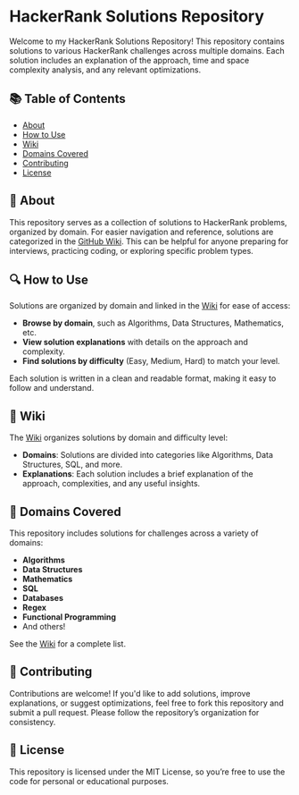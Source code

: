 # HackerRank Solutions Repository

Welcome to my HackerRank Solutions Repository! This repository contains solutions to various HackerRank challenges across multiple domains. Each solution includes an explanation of the approach, time and space complexity analysis, and any relevant optimizations.

## 📚 Table of Contents
- [About](#about)
- [How to Use](#how-to-use)
- [Wiki](#wiki)
- [Domains Covered](#domains-covered)
- [Contributing](#contributing)
- [License](#license)

## 🌟 About

This repository serves as a collection of solutions to HackerRank problems, organized by domain. For easier navigation and reference, solutions are categorized in the [GitHub Wiki](https://github.com/YourUsername/YourRepoName/wiki). This can be helpful for anyone preparing for interviews, practicing coding, or exploring specific problem types.

## 🔍 How to Use

Solutions are organized by domain and linked in the [Wiki](https://github.com/YourUsername/YourRepoName/wiki) for ease of access:
- **Browse by domain**, such as Algorithms, Data Structures, Mathematics, etc.
- **View solution explanations** with details on the approach and complexity.
- **Find solutions by difficulty** (Easy, Medium, Hard) to match your level.

Each solution is written in a clean and readable format, making it easy to follow and understand.

## 📖 Wiki

The [Wiki](https://github.com/YourUsername/YourRepoName/wiki) organizes solutions by domain and difficulty level:
- **Domains**: Solutions are divided into categories like Algorithms, Data Structures, SQL, and more.
- **Explanations**: Each solution includes a brief explanation of the approach, complexities, and any useful insights.

## 📂 Domains Covered

This repository includes solutions for challenges across a variety of domains:
- **Algorithms**
- **Data Structures**
- **Mathematics**
- **SQL**
- **Databases**
- **Regex**
- **Functional Programming**
- And others!

See the [Wiki](https://github.com/YourUsername/YourRepoName/wiki) for a complete list.

## 🤝 Contributing

Contributions are welcome! If you'd like to add solutions, improve explanations, or suggest optimizations, feel free to fork this repository and submit a pull request. Please follow the repository’s organization for consistency.

## 📜 License

This repository is licensed under the MIT License, so you’re free to use the code for personal or educational purposes.
